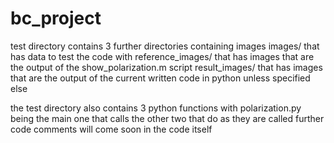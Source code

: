 # bc_project
test directory contains 3 further directories containing images
images/ that has data to test the code with
reference_images/ that has images that are the output of the show_polarization.m script 
result_images/ that has images that are the output of the current written code in python unless specified else

the test directory also contains 3 python functions with polarization.py being the main one that calls the other two that do as they are called
further code comments will come soon in the code itself
